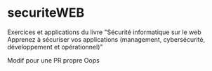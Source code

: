# securiteWEB
Exercices et applications du livre "Sécurité informatique sur le web Apprenez à sécuriser vos applications (management, cybersécurité, développement et opérationnel)" 

Modif pour une PR propre
Oops
